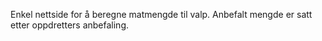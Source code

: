 Enkel nettside for å beregne matmengde til valp. Anbefalt mengde er satt etter oppdretters anbefaling. 
